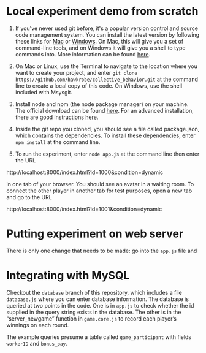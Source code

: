 Local experiment demo from scratch
==================================

1. If you've never used git before, it's a popular version control and source code management system. You can install the latest version by following these links for [Mac](https://code.google.com/p/git-osx-installer/downloads/list) or [Windows](http://msysgit.github.com/). On Mac, this will give you a set of command-line tools, and on Windows it will give you a shell to type commands into. More information can be found [here](http://git-scm.com/book/en/Getting-Started-Installing-Git).

2. On Mac or Linux, use the Terminal to navigate to the location where you want to create your project, and enter ```git clone https://github.com/hawkrobe/collective_behavior.git``` at the command line to create a local copy of this code. On Windows, use the shell included with Msysgit.

3. Install node and npm (the node package manager) on your machine. The official download can be found [here](http://nodejs.org/download/). For an advanced installation, there are good instructions [here](https://gist.github.com/isaacs/579814).

4. Inside the git repo you cloned, you should see a file called package.json, which contains the dependencies. To install these dependencies, enter ```npm install``` at the command line.

5. To run the experiment, enter ```node app.js``` at the command line then enter the URL 

http://localhost:8000/index.html?id=1000&condition=dynamic 

in one tab of your browser. You should see an avatar in a waiting room. To connect the other player in another tab for test purposes, open a new tab and go to the URL

http://localhost:8000/index.html?id=1001&condition=dynamic 

Putting experiment on web server
================================

There is only one change that needs to be made: go into the ```app.js``` file and 

Integrating with MySQL
======================

Checkout the ```database``` branch of this repository, which includes a file ```database.js``` where you can enter database information. The database is queried at two points in the code. One is in ```app.js``` to check whether the id supplied in the query string exists in the database. The other is in the “server\_newgame” function in ```game.core.js``` to record each player’s winnings on each round. 

The example queries presume a table called ```game_participant``` with fields ```workerID``` and ```bonus_pay```.
